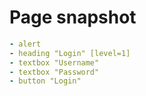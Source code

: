 # Page snapshot

```yaml
- alert
- heading "Login" [level=1]
- textbox "Username"
- textbox "Password"
- button "Login"
```